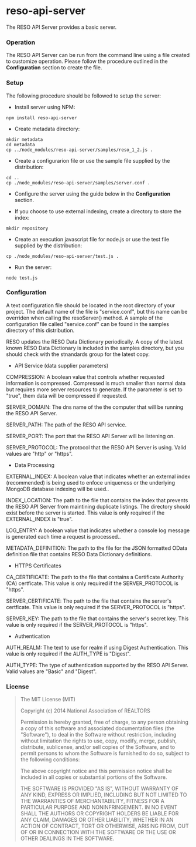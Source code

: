 
reso-api-server
=======

The RESO API Server provides a basic server.

### Operation

The RESO API Server can be run from the command line using a file created to customize operation.  Please follow the procedure outlined in the **Configuration** section to create the file.

### Setup

The following procedure should be followed to setup the server:

+ Install server using NPM:

```
npm install reso-api-server
```

+ Create metadata directory:

```
mkdir metadata
cd metadata
cp ../node_modules/reso-api-server/samples/reso_1_2.js .
```

+ Create a configurarion file or use the sample file supplied by the distribution:

```
cd ..
cp ./node_modules/reso-api-server/samples/server.conf .
```

+ Configure the server using the guide below in the **Configuration** section.

+ If you choose to use external indexing, create a directory to store the index:

```
mkdir repository 
```
+ Create an execution javascript file for node.js or use the test file supplied by the distribution:

```
cp ./node_modules/reso-api-server/test.js .
```
+ Run the server:


```
node test.js
```

### Configuration

A text configuration file should be located in the root directory of your project.  The default name of the file is "service.conf", but this name can be overriden when calling the resoServer() method.  A sample of the configuration file called "service.conf" can be found in the samples directory of this distribution.

RESO updates the RESO Data Dictionary periodically. A copy of the latest known RESO Data Dictionary is included in the samples directory, but you should check with the stnandards group for the latest copy.  

+ API Service (data supplier parameters)

 COMPRESSION: A boolean value that controls whether requested information is compressed.  Compressed is much smaller than normal data but requires more server resources to generate.  If the parameter is set to "true", them data will be compressed if requested.

 SERVER_DOMAIN: The dns name of the the computer that will be running the RESO API Server.

 SERVER_PATH: The path of the RESO API service.

 SERVER_PORT: The port that the RESO API Server will be listening on.

 SERVER_PROTOCOL: The protocol that the RESO API Server is using.  Valid values are "http" or "https".

+ Data Processing 

 EXTERNAL_INDEX: A boolean value that indicates whether an external index (recommended) is being used to enfoce uniqueness or the underlying MongoDB database indexing will be used..

 INDEX_LOCATION: The path to the file that contains the index that prevents the RESO API Server from maintining duplicate listings. The directory should exist before the server is started. This value is only required if the EXTERNAL_INDEX is "true".

 LOG_ENTRY: A boolean value that indicates whether a console log message is generated each time a request is processed..

 METADATA_DEFINITION: The path to the file for the JSON formatted OData definition file that contains RESO Data Dictionary definitions.

+ HTTPS Certificates 

 CA_CERTIFICATE: The path to the file that contains a Certificate Authority (CA) certficate.  This value is only required if the SERVER_PROTOCOL is "https".

 SERVER_CERTIFICATE: The path to the file that contains the server's certficate.  This value is only required if the SERVER_PROTOCOL is "https".

 SERVER_KEY: The path to the file that contains the server's secret key.  This value is only required if the SERVER_PROTOCOL is "https".

+ Authentication 

 AUTH_REALM: The text to use for realm if using Digest Authentication. This value is only required if the AUTH_TYPE is "Digest". 
  
 AUTH_TYPE: The type of authentication supported by the RESO API Server.  Valid values are "Basic" and "Digest".
  
### License

>The MIT License (MIT)
>
>Copyright (c) 2014 National Association of REALTORS
>
>Permission is hereby granted, free of charge, to any person obtaining a copy
>of this software and associated documentation files (the "Software"), to deal
>in the Software without restriction, including without limitation the rights
>to use, copy, modify, merge, publish, distribute, sublicense, and/or sell
>copies of the Software, and to permit persons to whom the Software is
>furnished to do so, subject to the following conditions:
>
>The above copyright notice and this permission notice shall be included in
>all copies or substantial portions of the Software.
>
>THE SOFTWARE IS PROVIDED "AS IS", WITHOUT WARRANTY OF ANY KIND, EXPRESS OR
>IMPLIED, INCLUDING BUT NOT LIMITED TO THE WARRANTIES OF MERCHANTABILITY,
>FITNESS FOR A PARTICULAR PURPOSE AND NONINFRINGEMENT. IN NO EVENT SHALL THE
>AUTHORS OR COPYRIGHT HOLDERS BE LIABLE FOR ANY CLAIM, DAMAGES OR OTHER
>LIABILITY, WHETHER IN AN ACTION OF CONTRACT, TORT OR OTHERWISE, ARISING FROM,
>OUT OF OR IN CONNECTION WITH THE SOFTWARE OR THE USE OR OTHER DEALINGS IN
>THE SOFTWARE.


